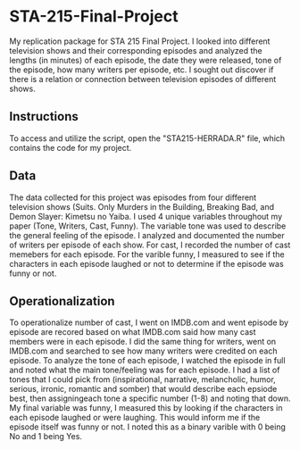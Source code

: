 # STA-215-Final-Project
My replication package for STA 215 Final Project. I looked into different television shows and their corresponding episodes and analyzed the lengths (in minutes) of each episode, the date they were released, tone of the episode, how many writers per episode, etc. I sought out discover if there is a relation or connection between television episodes of different shows.

## **Instructions**
To access and utilize the script, open the "STA215-HERRADA.R" file, which contains the code for my project. 

## **Data**
The data collected for this project was episodes from four different television shows (Suits. Only Murders in the Building, Breaking Bad, and Demon Slayer: Kimetsu no Yaiba. I used 4 unique variables throughout my paper (Tone, Writers, Cast, Funny). The variable tone was used to describe the general feeling of the episode. I analyzed and documented the number of writers per episode of each show. For cast, I recorded the number of cast memebers for each episode. For the varible funny, I measured to see if the characters in each episode laughed or not to determine if the episode was funny or not. 

## **Operationalization**
To operationalize number of cast, I went on IMDB.com and went episode by episode are recored based on what IMDB.com said how many cast members were in each episode. 
I did the same thing for writers, went on IMDB.com and searched to see how many writers were credited on each episode. 
To analyze the tone of each episode, I watched the episode in full and noted what the main tone/feeling was for each episode. I had a list of tones that I could pick from (inspirational, narrative, melancholic, humor, serious, irronic, romantic and somber) that would describe each epsiode best, then assigningeach tone a specific number (1-8) and noting that down. 
My final variable was funny, I measured this by looking if the characters in each episode laughed or were laughing. This would inform me if the episode itself was funny or not. I noted this as a binary varible with 0 being No and 1 being Yes. 
